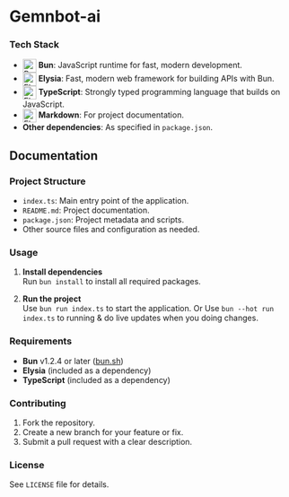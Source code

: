 # Gemnbot-ai

### Tech Stack

- <img src="https://bun.sh/logo.svg" alt="Bun Logo" width="24" height="24" style="vertical-align:middle;"> **Bun**: JavaScript runtime for fast, modern development.
- <img src="https://elysiajs.com/assets/elysia.svg" alt="Elysia Logo" width="24" height="24" style="vertical-align:middle;"> **Elysia**: Fast, modern web framework for building APIs with Bun.
- <img src="https://www.svgrepo.com/show/374146/typescript-official.svg" alt="Elysia Logo" width="24" height="24" style="vertical-align:middle;"> **TypeScript**: Strongly typed programming language that builds on JavaScript.
- <img src="https://www.svgrepo.com/show/346102/markdown-fill.svg" alt="Elysia Logo" width="24" height="24" style="vertical-align:middle;"> **Markdown**: For project documentation.
- **Other dependencies**: As specified in `package.json`.

## Documentation


### Project Structure

- `index.ts`: Main entry point of the application.
- `README.md`: Project documentation.
- `package.json`: Project metadata and scripts.
- Other source files and configuration as needed.

### Usage

1. **Install dependencies**  
    Run `bun install` to install all required packages.

2. **Run the project**  
    Use `bun run index.ts` to start the application.
    Or
    Use `bun --hot run index.ts` to running & do live updates when you doing changes.

### Requirements

- **Bun** v1.2.4 or later ([bun.sh](https://bun.sh))
- **Elysia** (included as a dependency)
- **TypeScript** (included as a dependency)


### Contributing

1. Fork the repository.
2. Create a new branch for your feature or fix.
3. Submit a pull request with a clear description.

### License

See `LICENSE` file for details.

